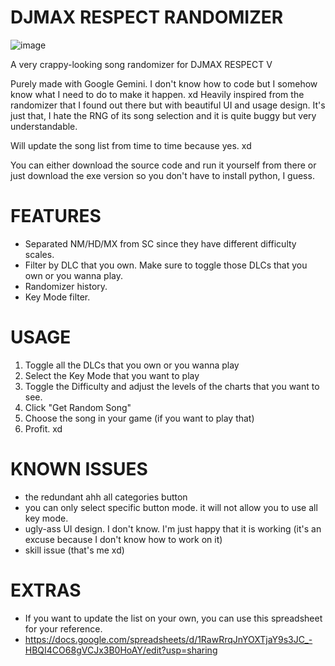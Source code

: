 # DJMAX RESPECT RANDOMIZER

![image](https://github.com/user-attachments/assets/f8843a57-2199-4c59-81b6-50f4e80dfb48)

A very crappy-looking song randomizer for DJMAX RESPECT V

Purely made with Google Gemini. I don't know how to code but I somehow know what I need to do to make it happen. xd
Heavily inspired from the randomizer that I found out there but with beautiful UI and usage design. It's just that, I hate the RNG of its song selection and it is quite buggy but very understandable.

Will update the song list from time to time because yes. xd

You can either download the source code and run it yourself from there or just download the exe version so you don't have to install python, I guess.



# FEATURES
- Separated NM/HD/MX from SC since they have different difficulty scales.
- Filter by DLC that you own. Make sure to toggle those DLCs that you own or you wanna play.
- Randomizer history.
- Key Mode filter.


# USAGE
1. Toggle all the DLCs that you own or you wanna play
2. Select the Key Mode that you want to play
3. Toggle the Difficulty and adjust the levels of the charts that you want to see.
4. Click "Get Random Song"
5. Choose the song in your game (if you want to play that)
6. Profit. xd


# KNOWN ISSUES
- the redundant ahh all categories button
- you can only select specific button mode. it will not allow you to use all key mode.
- ugly-ass UI design. I don't know. I'm just happy that it is working (it's an excuse because I don't know how to work on it)
- skill issue (that's me xd)


# EXTRAS
- If you want to update the list on your own, you can use this spreadsheet for your reference.
- https://docs.google.com/spreadsheets/d/1RawRrqJnYOXTjaY9s3JC_-HBQI4CO68gVCJx3B0HoAY/edit?usp=sharing
